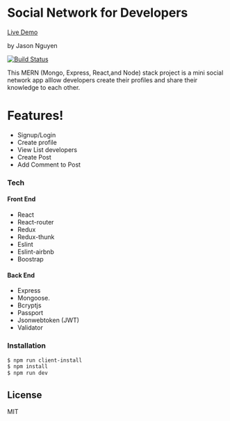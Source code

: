 # Social Network for Developers

[Live Demo](https://jason-dev-social-network.herokuapp.com/)

by Jason Nguyen

[![Build Status](https://travis-ci.org/joemccann/dillinger.svg?branch=master)](https://travis-ci.org/joemccann/dillinger)

This MERN (Mongo, Express, React,and Node) stack project is a mini social network app alllow developers create their profiles and share their knowledge to each other.

# Features!

- Signup/Login
- Create profile
- View List developers
- Create Post
- Add Comment to Post

### Tech

#### Front End

- React
- React-router
- Redux
- Redux-thunk
- Eslint
- Eslint-airbnb
- Boostrap

#### Back End

- Express
- Mongoose.
- Bcryptjs
- Passport
- Jsonwebtoken (JWT)
- Validator

### Installation

```sh
$ npm run client-install
$ npm install
$ npm run dev
```

## License

MIT
